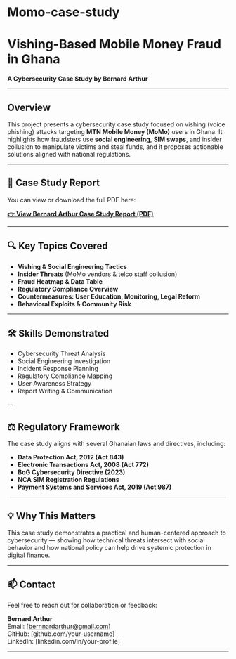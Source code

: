 # Momo-case-study

#  Vishing-Based Mobile Money Fraud in Ghana  
**A Cybersecurity Case Study by Bernard Arthur**

---

##  Overview

This project presents a cybersecurity case study focused on vishing (voice phishing) attacks targeting **MTN Mobile Money (MoMo)** users in Ghana. It highlights how fraudsters use **social engineering**, **SIM swaps**, and insider collusion to manipulate victims and steal funds, and it proposes actionable solutions aligned with national regulations.

---

## 📄 Case Study Report

You can view or download the full PDF here:

**[👉 View Bernard Arthur Case Study Report (PDF)](./Bernard%20Arthur%20Case%20Study%20Report.pdf)**

---

## 🔍 Key Topics Covered

-   **Vishing & Social Engineering Tactics**  
-   **Insider Threats** (MoMo vendors & telco staff collusion)  
-   **Fraud Heatmap & Data Table**  
-   **Regulatory Compliance Overview**  
-   **Countermeasures: User Education, Monitoring, Legal Reform**  
-   **Behavioral Exploits & Community Risk**

---

## 🛠️ Skills Demonstrated

-   Cybersecurity Threat Analysis  
-   Social Engineering Investigation  
-   Incident Response Planning  
-   Regulatory Compliance Mapping  
-   User Awareness Strategy  
-   Report Writing & Communication

--

## ⚖️ Regulatory Framework

The case study aligns with several Ghanaian laws and directives, including:

- **Data Protection Act, 2012 (Act 843)**
- **Electronic Transactions Act, 2008 (Act 772)**
- **BoG Cybersecurity Directive (2023)**
- **NCA SIM Registration Regulations**
- **Payment Systems and Services Act, 2019 (Act 987)**

---

## 💡 Why This Matters

This case study demonstrates a practical and human-centered approach to cybersecurity — showing how technical threats intersect with social behavior and how national policy can help drive systemic protection in digital finance.

---

## 📫 Contact

Feel free to reach out for collaboration or feedback:

**Bernard Arthur**  
Email: [bernnardarthur@gmail.com]  
GitHub: [github.com/your-username]  
LinkedIn: [linkedin.com/in/your-profile]

---

